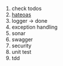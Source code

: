 <ol>
    <li>check todos</li>
    <li><a href="https://www.baeldung.com/spring-hateoas-tutorial">hateoas</a></li>
    <li>logger -> done</li>
    <li>exception handling</li>
    <li>sonar</li>
    <li>swagger</li>
    <li>security</li>
    <li>unit test</li>
    <li>tdd</li>
</ol>